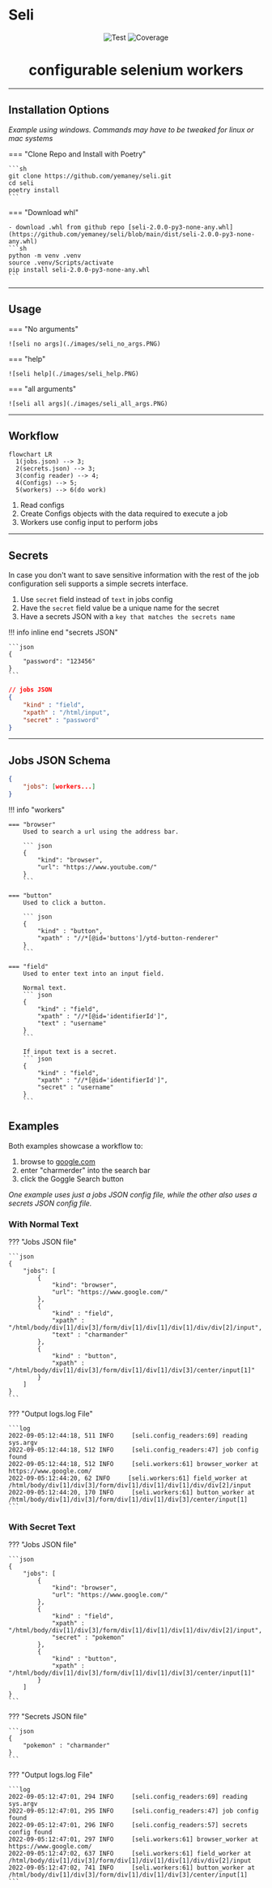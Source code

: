 # Seli
<p align="center">
  <img  src="https://github.com/yemaney/seli/actions/workflows/test.yaml/badge.svg" alt="Test">
  <img  src="images/coverage.svg" alt="Coverage">
</p>
<h1 align="center">
    configurable selenium workers
</h1>

---

## Installation Options

*Example using windows. Commands may have to be tweaked for linux or mac systems*

=== "Clone Repo and Install with Poetry"

    ```sh
    git clone https://github.com/yemaney/seli.git
    cd seli
    poetry install
    ```

=== "Download whl"

    - download .whl from github repo [seli-2.0.0-py3-none-any.whl](https://github.com/yemaney/seli/blob/main/dist/seli-2.0.0-py3-none-any.whl)
    ```sh
    python -m venv .venv
    source .venv/Scripts/activate
    pip install seli-2.0.0-py3-none-any.whl
    ```

---

## Usage

=== "No arguments"

    ![seli no args](./images/seli_no_args.PNG)

=== "help"

    ![seli help](./images/seli_help.PNG)

=== "all arguments"

    ![seli all args](./images/seli_all_args.PNG)

---

## Workflow

```mermaid
flowchart LR
  1(jobs.json) --> 3;
  2(secrets.json) --> 3;
  3(config reader) --> 4;
  4(Configs) --> 5;
  5(workers) --> 6(do work)
```

1. Read configs
2. Create Configs objects with the data required to execute a job
3. Workers use config input to perform jobs

---

## Secrets

In case you don't want to save sensitive information with the rest of the job configuration
seli supports a simple secrets interface.

1. Use `secret` field instead of `text` in jobs config
2. Have the `secret` field value be a unique name for the secret
3. Have a secrets JSON with a `key that matches the secrets name`

!!! info inline end "secrets JSON"

    ```json
    {
        "password": "123456"
    }
    ```

```json
// jobs JSON
{
    "kind" : "field",
    "xpath" : "/html/input",
    "secret" : "password"
}
```

---

## Jobs JSON Schema

```json
{
    "jobs": [workers...]
}

```


!!! info "workers"

    === "browser"
        Used to search a url using the address bar.

        ``` json
        {
            "kind": "browser",
            "url": "https://www.youtube.com/"
        }
        ```

    === "button"
        Used to click a button.

        ``` json
        {
            "kind" : "button",
            "xpath" : "//*[@id='buttons']/ytd-button-renderer"
        }
        ```

    === "field"
        Used to enter text into an input field.

        Normal text.
        ``` json
        {
            "kind" : "field",
            "xpath" : "//*[@id='identifierId']",
            "text" : "username"
        }
        ```

        If input text is a secret.
        ``` json
        {
            "kind" : "field",
            "xpath" : "//*[@id='identifierId']",
            "secret" : "username"
        }
        ```

## Examples

Both examples showcase a workflow to:

1. browse to [google.com](https://www.google.com/)
2. enter "charmerder" into the search bar
3. click the Goggle Search button

*One example uses just a jobs JSON config file, while the other also uses a secrets JSON
config file.*

### With Normal Text

??? "Jobs JSON file"

    ```json
    {
        "jobs": [
            {
                "kind": "browser",
                "url": "https://www.google.com/"
            },
            {
                "kind" : "field",
                "xpath" : "/html/body/div[1]/div[3]/form/div[1]/div[1]/div[1]/div/div[2]/input",
                "text" : "charmander"
            },
            {
                "kind" : "button",
                "xpath" : "/html/body/div[1]/div[3]/form/div[1]/div[1]/div[3]/center/input[1]"
            }
        ]
    }
    ```

??? "Output logs.log File"

    ```log
    2022-09-05:12:44:18, 511 INFO     [seli.config_readers:69] reading sys.argv
    2022-09-05:12:44:18, 512 INFO     [seli.config_readers:47] job config found
    2022-09-05:12:44:18, 512 INFO     [seli.workers:61] browser_worker at https://www.google.com/
    2022-09-05:12:44:20, 62 INFO     [seli.workers:61] field_worker at /html/body/div[1]/div[3]/form/div[1]/div[1]/div[1]/div/div[2]/input
    2022-09-05:12:44:20, 170 INFO     [seli.workers:61] button_worker at /html/body/div[1]/div[3]/form/div[1]/div[1]/div[3]/center/input[1]
    ```

### With Secret Text

??? "Jobs JSON file"

    ```json
    {
        "jobs": [
            {
                "kind": "browser",
                "url": "https://www.google.com/"
            },
            {
                "kind" : "field",
                "xpath" : "/html/body/div[1]/div[3]/form/div[1]/div[1]/div[1]/div/div[2]/input",
                "secret" : "pokemon"
            },
            {
                "kind" : "button",
                "xpath" : "/html/body/div[1]/div[3]/form/div[1]/div[1]/div[3]/center/input[1]"
            }
        ]
    }
    ```

??? "Secrets JSON file"

    ```json
    {
        "pokemon" : "charmander"
    }
    ```

??? "Output logs.log File"

    ```log
    2022-09-05:12:47:01, 294 INFO     [seli.config_readers:69] reading sys.argv
    2022-09-05:12:47:01, 295 INFO     [seli.config_readers:47] job config found
    2022-09-05:12:47:01, 296 INFO     [seli.config_readers:57] secrets config found
    2022-09-05:12:47:01, 297 INFO     [seli.workers:61] browser_worker at https://www.google.com/
    2022-09-05:12:47:02, 637 INFO     [seli.workers:61] field_worker at /html/body/div[1]/div[3]/form/div[1]/div[1]/div[1]/div/div[2]/input
    2022-09-05:12:47:02, 741 INFO     [seli.workers:61] button_worker at /html/body/div[1]/div[3]/form/div[1]/div[1]/div[3]/center/input[1]
    ```
